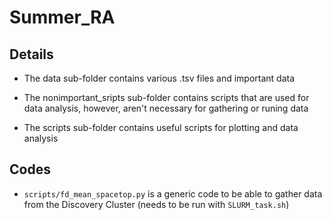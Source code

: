 # Summer_RA


## Details
* The data sub-folder contains various .tsv files and important data

* The nonimportant_sripts sub-folder contains scripts that are used for data analysis, however, aren't necessary for gathering or runing data

* The scripts sub-folder contains useful scripts for plotting and data analysis

## Codes
* `scripts/fd_mean_spacetop.py` is a generic code to be able to gather data from the Discovery Cluster (needs to be run with `SLURM_task.sh`)
